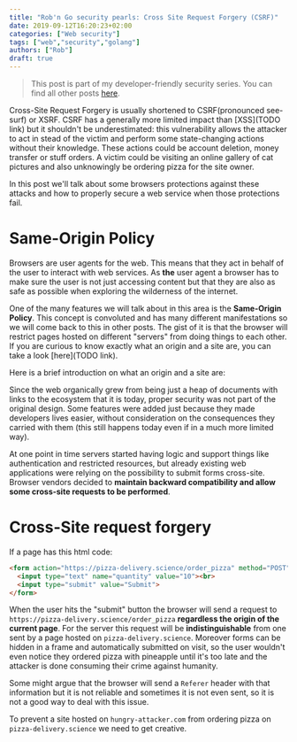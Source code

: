 ```yaml
---
title: "Rob'n Go security pearls: Cross Site Request Forgery (CSRF)"
date: 2019-09-12T16:20:23+02:00
categories: ["Web security"]
tags: ["web","security","golang"]
authors: ["Rob"]
draft: true
---
```

> This post is part of my developer-friendly security series. You can find all other posts [here](https://blogtitle.github.io/categories/web-security/).

Cross-Site Request Forgery is usually shortened to CSRF(pronounced see-surf) or XSRF. CSRF has a generally more limited impact than [XSS](TODO link) but it shouldn't be underestimated: this vulnerability allows the attacker to act in stead of the victim and perform some state-changing actions without their knowledge. These actions could be account deletion, money transfer or stuff orders. A victim could be visiting an online gallery of cat pictures and also unknowingly be ordering pizza for the site owner.

In this post we'll talk about some browsers protections against these attacks and how to properly secure a web service when those protections fail.

# Same-Origin Policy
Browsers are user agents for the web. This means that they act in behalf of the user to interact with web services. As **the** user agent a browser has to make sure the user is not just accessing content but that they are also as safe as possible when exploring the wilderness of the internet.

One of the many features we will talk about in this area is the **Same-Origin Policy**. This concept is convoluted and has many different manifestations so we will come back to this in other posts. The gist of it is that the browser will restrict pages hosted on different "servers" from doing things to each other. If you are curious to know exactly what an origin and a site are, you can take a look [here](TODO link).

Here is a brief introduction on what an origin and a site are:

Since the web organically grew from being just a heap of documents with links to the ecosystem that it is today, proper security was not part of the original design. Some features were added just because they made developers lives easier, without consideration on the consequences they carried with them (this still happens today even if in a much more limited way).

At one point in time servers started having logic and support things like authentication and restricted resources, but already existing web applications were relying on the possibility to submit forms cross-site. Browser vendors decided to **maintain backward compatibility and allow some cross-site requests to be performed**.

# Cross-Site request forgery
If a page has this html code:
```html
<form action="https://pizza-delivery.science/order_pizza" method="POST">
  <input type="text" name="quantity" value="10"><br>
  <input type="submit" value="Submit">
</form>
```

When the user hits the "submit" button the browser will send a request to `https://pizza-delivery.science/order_pizza` **regardless the origin of the current page**. For the server this request will be **indistinguishable** from one sent by a page hosted on `pizza-delivery.science`. Moreover forms can be hidden in a frame and automatically submitted on visit, so the user wouldn't even notice they ordered pizza with pineapple until it's too late and the attacker is done consuming their crime against humanity.

Some might argue that the browser will send a `Referer` header with that information but it is not reliable and sometimes it is not even sent, so it is not a good way to deal with this issue. 

To prevent a site hosted on `hungry-attacker.com` from ordering pizza on `pizza-delivery.science` we need to get creative.

